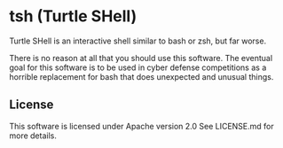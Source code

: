 # tsh (Turtle SHell)

Turtle SHell is an interactive shell similar to bash or zsh, but far worse.

There is no reason at all that you should use this software. The eventual
goal for this software is to be used in cyber defense competitions as a
horrible replacement for bash that does unexpected and unusual things.

## License

This software is licensed under Apache version 2.0
See LICENSE.md for more details.
